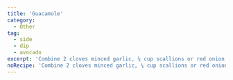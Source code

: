 ```yaml
---
title: 'Guacamole'
category:
  - Other
tag:
  - side
  - dip
  - avocado
excerpt: 'Combine 2 cloves minced garlic, ¼ cup scallions or red onion, ¼ jalapeno minced. Add 2 avocados, mash with the back of a fork. Stir in 1 tbsp lime juice. Finish w/ cilantro and sea salt.'
noRecipe: 'Combine 2 cloves minced garlic, ¼ cup scallions or red onion, ¼ jalapeno minced. Add 2 avocados, mash with the back of a fork. Stir in 1 tbsp lime juice. Finish w/ cilantro and sea salt.'
---
```

